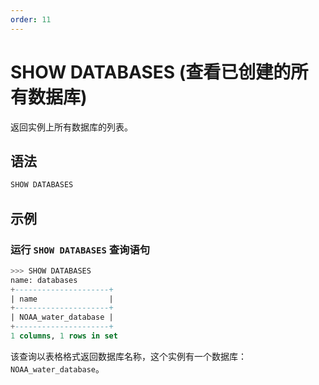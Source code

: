 ```yaml
---
order: 11
---
```


# SHOW DATABASES (查看已创建的所有数据库)

返回实例上所有数据库的列表。

## 语法

```sql
SHOW DATABASES
```

## 示例

### 运行 `SHOW DATABASES` 查询语句

```sql
>>> SHOW DATABASES
name: databases
+---------------------+
| name                |
+---------------------+
| NOAA_water_database |
+---------------------+
1 columns, 1 rows in set
```

该查询以表格格式返回数据库名称，这个实例有一个数据库：`NOAA_water_database`。
